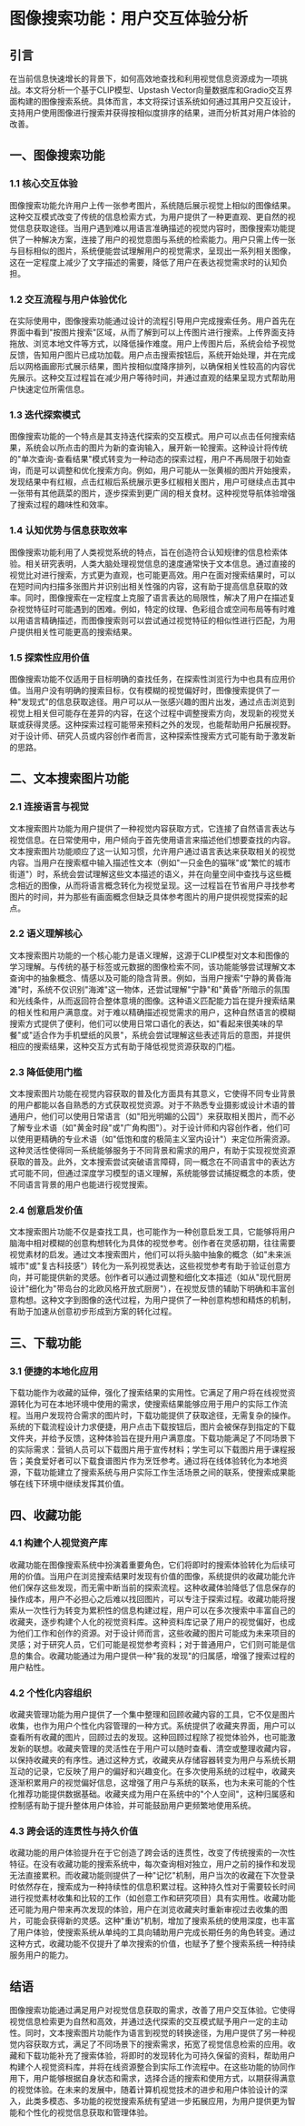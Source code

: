 # 图像搜索功能：用户交互体验分析

## 引言

在当前信息快速增长的背景下，如何高效地查找和利用视觉信息资源成为一项挑战。本文将分析一个基于CLIP模型、Upstash Vector向量数据库和Gradio交互界面构建的图像搜索系统。具体而言，本文将探讨该系统如何通过其用户交互设计，支持用户使用图像进行搜索并获得按相似度排序的结果，进而分析其对用户体验的改善。

## 一、图像搜索功能

### 1.1 核心交互体验

图像搜索功能允许用户上传一张参考图片，系统随后展示视觉上相似的图像结果。这种交互模式改变了传统的信息检索方式，为用户提供了一种更直观、更自然的视觉信息获取途径。当用户遇到难以用语言准确描述的视觉内容时，图像搜索功能提供了一种解决方案，连接了用户的视觉意图与系统的检索能力。用户只需上传一张与目标相似的图片，系统便能尝试理解用户的视觉需求，呈现出一系列相关图像，这在一定程度上减少了文字描述的需要，降低了用户在表达视觉需求时的认知负担。

### 1.2 交互流程与用户体验优化

在实际使用中，图像搜索功能通过设计的流程引导用户完成搜索任务。用户首先在界面中看到"按图片搜索"区域，从而了解到可以上传图片进行搜索。上传界面支持拖放、浏览本地文件等方式，以降低操作难度。用户上传图片后，系统会给予视觉反馈，告知用户图片已成功加载。用户点击搜索按钮后，系统开始处理，并在完成后以网格画廊形式展示结果，图片按相似度降序排列，以确保相关性较高的内容优先展示。这种交互过程旨在减少用户等待时间，并通过直观的结果呈现方式帮助用户快速定位所需信息。

### 1.3 迭代探索模式

图像搜索功能的一个特点是其支持迭代探索的交互模式。用户可以点击任何搜索结果，系统会以所点击的图片为新的查询输入，展开新一轮搜索。这种设计将传统的"单次查询-查看结果"模式转变为一种动态的探索过程，用户不再局限于初始查询，而是可以调整和优化搜索方向。例如，用户可能从一张黄椒的图片开始搜索，发现结果中有红椒，点击红椒后系统展示更多红椒相关图片，用户可继续点击其中一张带有其他蔬菜的图片，逐步探索到更广阔的相关食材。这种视觉导航体验增强了搜索过程的趣味性和效率。

### 1.4 认知优势与信息获取效率

图像搜索功能利用了人类视觉系统的特点，旨在创造符合认知规律的信息检索体验。相关研究表明，人类大脑处理视觉信息的速度通常快于文本信息。通过直接的视觉比对进行搜索，方式更为直观，也可能更高效。用户在面对搜索结果时，可以在短时间内扫描多张图片并识别出相关性强的内容，这有助于提高信息获取的效率。同时，图像搜索在一定程度上克服了语言表达的局限性，解决了用户在描述复杂视觉特征时可能遇到的困难。例如，特定的纹理、色彩组合或空间布局等有时难以用语言精确描述，而图像搜索则可以尝试通过视觉特征的相似性进行匹配，为用户提供相关性可能更高的搜索结果。

### 1.5 探索性应用价值

图像搜索功能不仅适用于目标明确的查找任务，在探索性浏览行为中也具有应用价值。当用户没有明确的搜索目标，仅有模糊的视觉偏好时，图像搜索提供了一种"发现式"的信息获取途径。用户可以从一张感兴趣的图片出发，通过点击浏览到视觉上相关但可能存在差异的内容，在这个过程中调整搜索方向，发现新的视觉关联或获得灵感。这种探索过程可能带来预料之外的发现，也能帮助用户拓展视野。对于设计师、研究人员或内容创作者而言，这种探索性搜索方式可能有助于激发新的思路。

## 二、文本搜索图片功能

### 2.1 连接语言与视觉

文本搜索图片功能为用户提供了一种视觉内容获取方式，它连接了自然语言表达与视觉信息。在日常使用中，用户倾向于首先使用语言来描述他们想要查找的内容。文本搜索图片功能顺应了这一认知习惯，允许用户通过语言表达来获取相关的视觉内容。当用户在搜索框中输入描述性文本（例如"一只金色的猫咪"或"繁忙的城市街道"）时，系统会尝试理解这些文本描述的语义，并在向量空间中查找与这些概念相近的图像，从而将语言概念转化为视觉呈现。这一过程旨在节省用户寻找参考图片的时间，并为那些有画面概念但缺乏具体参考图片的用户提供视觉探索的起点。

### 2.2 语义理解核心

文本搜索图片功能的一个核心能力是语义理解，这源于CLIP模型对文本和图像的学习理解。与传统的基于标签或元数据的图像检索不同，该功能能够尝试理解文本查询中的抽象概念、情感以及可能的隐含背景。例如，当用户搜索"宁静的黄昏海滩"时，系统不仅识别"海滩"这一物体，还尝试理解"宁静"和"黄昏"所暗示的氛围和光线条件，从而返回符合整体意境的图像。这种语义匹配能力旨在提升搜索结果的相关性和用户满意度。对于难以精确描述视觉需求的用户，这种自然语言的模糊搜索方式提供了便利，他们可以使用日常口语化的表达，如"看起来很美味的早餐"或"适合作为手机壁纸的风景"，系统会尝试理解这些表述背后的意图，并提供相应的搜索结果，这种交互方式有助于降低视觉资源获取的门槛。

### 2.3 降低使用门槛

文本搜索图片功能在视觉内容获取的普及化方面具有其意义，它使得不同专业背景的用户都能以各自熟悉的方式获取视觉资源。对于不熟悉专业摄影或设计术语的普通用户，他们可以使用日常语言（如"阳光明媚的公园"）来获取相关图片，而不必了解专业术语（如"黄金时段"或"广角构图"）。对于设计师和内容创作者，他们可以使用更精确的专业术语（如"低饱和度的极简主义室内设计"）来定位所需资源。这种灵活性使得同一系统能够服务于不同背景和需求的用户，有助于实现视觉资源获取的普及。此外，文本搜索尝试突破语言障碍，同一概念在不同语言中的表达方式可能不同，但通过深度学习模型的语义理解，系统能够尝试捕捉概念的本质，使不同语言背景的用户也能进行视觉搜索。

### 2.4 创意启发价值

文本搜索图片功能不仅是查找工具，也可能作为一种创意启发工具，它能够将用户脑海中相对模糊的创意构想转化为具体的视觉参考。创作者在灵感初期，往往需要视觉素材的启发。通过文本搜索图片，他们可以将头脑中抽象的概念（如"未来派城市"或"复古科技感"）转化为一系列视觉表达，这些视觉参考有助于验证创意方向，并可能提供新的灵感。创作者可以通过调整和细化文本描述（如从"现代厨房设计"细化为"带岛台的北欧风格开放式厨房"），在视觉反馈的辅助下明确和丰富创意构想。这种文字到图像的迭代过程，为用户提供了一种创意构想和精炼的机制，有助于加速从创意初步形成到方案的转化过程。

## 三、下载功能

### 3.1 便捷的本地化应用

下载功能作为收藏的延伸，强化了搜索结果的实用性。它满足了用户将在线视觉资源转化为可在本地环境中使用的需求，使搜索结果能够应用于用户的实际工作流程。当用户发现符合需求的图片时，下载功能提供了获取途径，无需复杂的操作。系统的下载流程设计力求便捷，用户点击下载按钮后，图片会被保存到指定的下载文件夹，并给予反馈，这种体验旨在提升用户满意度。下载功能满足了不同场景下的实际需求：营销人员可以下载图片用于宣传材料；学生可以下载图片用于课程报告；美食爱好者可以下载食谱图片作为烹饪参考。通过将在线体验转化为本地资源，下载功能建立了搜索系统与用户实际工作生活场景之间的联系，使搜索成果能够在线下环境中继续发挥其价值。

## 四、收藏功能

### 4.1 构建个人视觉资产库

收藏功能在图像搜索系统中扮演着重要角色，它们将即时的搜索体验转化为后续可用的价值。当用户在浏览搜索结果时发现有价值的图像，系统提供的收藏功能允许他们保存这些发现，而无需中断当前的探索流程。这种收藏体验降低了信息保存的操作成本，用户不必担心之后难以找回图片，可以专注于探索过程。收藏功能将搜索从一次性行为转变为累积性的信息构建过程，用户可以在多次搜索中丰富自己的收藏夹，逐步构建个人化的视觉资料库。这种资料库记录了用户的视觉偏好，也成为他们工作和创作的资源。对于设计师而言，这些收藏的图片可能成为未来项目的灵感；对于研究人员，它们可能是视觉参考资料；对于普通用户，它们则可能是信息的集合。收藏功能通过为用户提供一种"我的发现"的归属感，增强了搜索过程的用户粘性。

### 4.2 个性化内容组织

收藏夹管理功能为用户提供了一个集中整理和回顾收藏内容的工具，它不仅是图片收集，也作为用户个性化内容管理的一种方式。系统提供了收藏夹界面，用户可以查看所有收藏的图片，回顾过去的发现。这种回顾过程除了视觉体验外，也可能激发新的联想。收藏夹管理的灵活性在于用户可以随时查看、清空或整理收藏内容，以保持收藏夹的有序性。通过这种方式，收藏夹从存储容器转变为用户与系统长期互动的记录，它反映了用户的偏好和兴趣变化。在多次使用系统的过程中，收藏夹逐渐积累用户的视觉偏好信息，这增强了用户与系统的联系，也为未来可能的个性化推荐功能提供数据基础。收藏夹成为用户在系统中的"个人空间"，这种归属感和控制感有助于提升整体用户体验，并可能鼓励用户更频繁地使用系统。

### 4.3 跨会话的连贯性与持久价值

收藏功能的用户体验提升在于它创造了跨会话的连贯性，改变了传统搜索的一次性特征。在没有收藏功能的搜索系统中，每次查询相对独立，用户之前的操作和发现无法直接累积。而收藏功能则提供了一种"记忆"机制，用户当次的收藏在下次登录时依然存在，搜索成为一种持续性的信息积累过程。这种持久性对于需要较长时间进行视觉素材收集和比较的工作（如创意工作和研究项目）具有实用性。收藏功能还可能为用户带来再次发现的体验，用户在浏览收藏夹时重新审视过去收集的图片，可能会获得新的灵感。这种"重访"机制，增加了搜索系统的使用深度，也丰富了用户体验，使搜索系统从单纯的工具向辅助用户完成长期任务的角色转变。通过这种方式，收藏功能不仅提升了单次搜索的价值，也赋予了整个搜索系统一种持续服务用户的能力。

## 结语

图像搜索功能通过满足用户对视觉信息获取的需求，改善了用户交互体验。它使得视觉信息检索更为自然和高效，并通过迭代探索的交互模式赋予用户一定的主动性。同时，文本搜索图片功能作为语言到视觉的转换途径，为用户提供了另一种视觉内容获取方式，满足了不同场景下的搜索需求，拓宽了视觉信息检索的应用。收藏和下载功能补充了搜索体验，将即时的发现转化为可持久保留的资料，帮助用户构建个人视觉资料库，并将在线资源整合到实际工作流程中。在这些功能的协同作用下，用户能够根据自身状态和需求，选择合适的搜索和使用方式，以期获得满意的视觉体验。在未来的发展中，随着计算机视觉技术的进步和用户体验设计的深入，此类多模态、多功能的视觉搜索系统有望进一步拓展应用，为用户提供更为智能和个性化的视觉信息获取和管理体验。 
